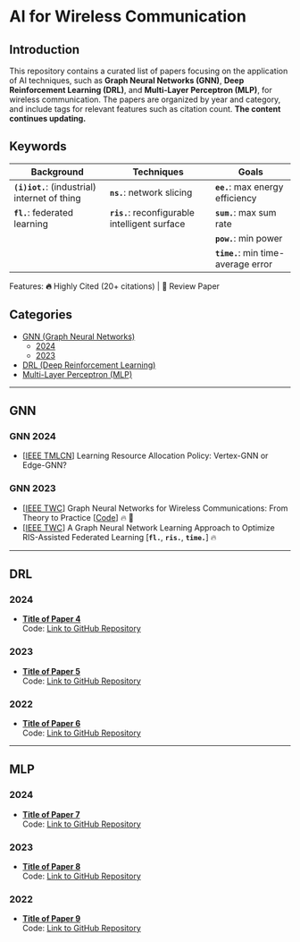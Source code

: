 # AI for Wireless Communication

## Introduction
This repository contains a curated list of papers focusing on the application of AI techniques, such as **Graph Neural Networks (GNN)**, **Deep Reinforcement Learning (DRL)**, and **Multi-Layer Perceptron (MLP)**, for wireless communication. The papers are organized by year and category, and include tags for relevant features such as citation count. **The content continues updating.**

## Keywords

|  Background  |  Techniques  |  Goals  |
|------------- |-------------|-------------|
| **`(i)iot.`**: (industrial) internet of thing | **`ns.`**: network slicing | **`ee.`**: max energy efficiency |
| **`fl.`**: federated learning | **`ris.`**: reconfigurable intelligent surface | **`sum.`**: max sum rate |
|||**`pow.`**: min power|
|||**`time.`**: min time-average error|

Features: **🔥** Highly Cited (20+ citations) | **📖** Review Paper

## Categories
- [GNN (Graph Neural Networks)](#gnn)
  - [2024](#gnn-2024)
  - [2023](#gnn-2023)
- [DRL (Deep Reinforcement Learning)](#drl)
- [Multi-Layer Perceptron (MLP)](#mlp)

---

## GNN

### GNN 2024
- [[IEEE TMLCN](https://ieeexplore.ieee.org/abstract/document/10401242)] Learning Resource Allocation Policy: Vertex-GNN or Edge-GNN?
  
### GNN 2023
- [[IEEE TWC](https://ieeexplore.ieee.org/document/9944643)] Graph Neural Networks for Wireless Communications: From Theory to Practice [[Code](https://github.com/yshenaw/GNN4Com)] 🔥 📖
- [[IEEE TWC](https://ieeexplore.ieee.org/abstract/document/10032291)] A Graph Neural Network Learning Approach to Optimize RIS-Assisted Federated Learning [**`fl.`**, **`ris.`**, **`time.`**] 🔥

---

## DRL

### 2024
- **[Title of Paper 4](pdfs/drl/2024/Paper4.pdf)**  
  Code: [Link to GitHub Repository](https://github.com/...)
  
### 2023
- **[Title of Paper 5](pdfs/drl/2023/Paper5.pdf)**  
  Code: [Link to GitHub Repository](https://github.com/...)
  
### 2022
- **[Title of Paper 6](pdfs/drl/2022/Paper6.pdf)**  
  Code: [Link to GitHub Repository](https://github.com/...)

---

## MLP

### 2024
- **[Title of Paper 7](pdfs/dnn/2024/Paper7.pdf)**  
  Code: [Link to GitHub Repository](https://github.com/...)
  
### 2023
- **[Title of Paper 8](pdfs/dnn/2023/Paper8.pdf)**  
  Code: [Link to GitHub Repository](https://github.com/...)
  
### 2022
- **[Title of Paper 9](pdfs/dnn/2022/Paper9.pdf)**  
  Code: [Link to GitHub Repository](https://github.com/...)
